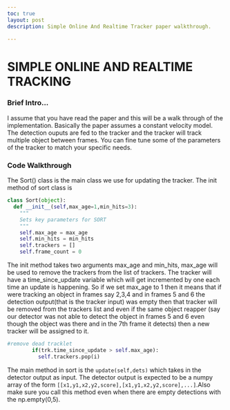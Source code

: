 ```yaml
---
toc: true
layout: post
description: Simple Online And Realtime Tracker paper walkthrough.

---
```


# SIMPLE ONLINE AND REALTIME TRACKING

### Brief Intro...
I assume that you have read the paper and this will be a walk through of the implementation. Basically the paper assumes a constant velocity model. The detection ouputs are fed to the tracker and the tracker will track multiple object between frames. You can fine tune some of the parameters of the tracker to match your specific needs.

### Code Walkthrough

The Sort() class is the main class we use for updating the tracker. The init method of sort class is


```python
class Sort(object):
  def __init__(self,max_age=1,min_hits=3):
    """
    Sets key parameters for SORT
    """
    self.max_age = max_age
    self.min_hits = min_hits
    self.trackers = []
    self.frame_count = 0
```
The init method takes two arguments max_age and min_hits, max_age will be used to remove the trackers from the list of trackers. The tracker will have a  time_since_update variable which will get incremented by one each time an update is happening. So if we set max_age to 1 then it means that if were tracking an object in frames say 2,3,4 and in frames 5 and 6 the detection output(that is the tracker input) was empty then that tracker will be removed from the trackers list and even if the same object reapper (say our detector was not able to detect the object in frames 5 and 6 even though the object was there and in the 7th frame it detects) then a new tracker will be assigned to it. 

```python
#remove dead tracklet
        if(trk.time_since_update > self.max_age):
          self.trackers.pop(i)
```

The main method in sort is the `update(self,dets)` which takes in the detector output as input. The detector output is expected to be a 
numpy array of the form `[[x1,y1,x2,y2,score],[x1,y1,x2,y2,score],...]`.Also make sure you call this method even when there are empty
detections with the np.empty(0,5).


